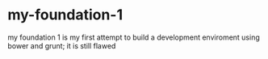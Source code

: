 # my-foundation-1
my foundation 1 is my first attempt to build a development enviroment using bower and grunt; it is still flawed
